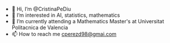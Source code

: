 - 👋 Hi, I’m @CristinaPeDiu
- 👀 I’m interested in AI, statistics, mathematics
- 🌱 I’m currently attending a Mathematics Master's at Universitat Politacnica de Valencia
- 📫 How to reach me cperezd98@gmai.com

<!---
CristinaPeDiu/CristinaPeDiu is a ✨ special ✨ repository because its `README.md` (this file) appears on your GitHub profile.
You can click the Preview link to take a look at your changes.
--->
